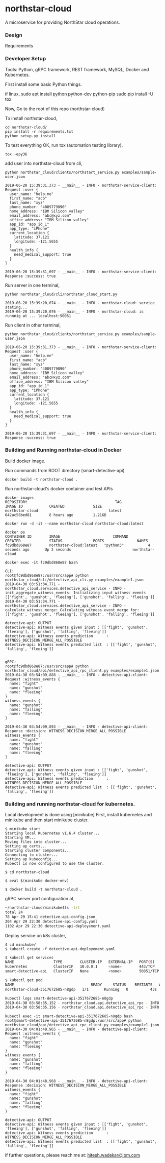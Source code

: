 # northstar-cloud

A microservice for providing NorthStar cloud operations.

### Design
Requirements


### Developer Setup
Tools: Python, gRPC framework, REST framework, MySQL, Docker and Kubernetes.

First install some basic Python things.

if linux,
sudo apt install python python-dev python-pip
sudo pip install -U tox


Now, Go to the root of this repo (northstar-cloud)

To install northstar-cloud,
``` shell
cd northstar-cloud/
pip install -r requirements.txt
python setup.py install
```

To test everything OK, run tox (automation testing library).

``` shell
tox -epy36
```

add user into northstar-cloud from cli,
``` shell
python northstar_cloud/clients/northstart_service.py examples/sample-user.json

2019-06-20 15:39:31,373 - __main__ - INFO - northstar-service-client: Request :user {
  user_name: "help.me"
  first_name: "acb"
  last_name: "xyz"
  phone_number: "4089779890"
  home_address: "IBM Silicon valley"
  email_address: "abc@xyz.com"
  office_address: "IBM Silicon valley"
  app_id: "app_id_1"
  app_type: "iPhone"
  current_location {
    latitude: 37.121
    longitude: -121.5655
  }
  health_info {
    need_medical_support: true
  }
}

2019-06-20 15:39:31,697 - __main__ - INFO - northstar-service-client: Response :success: true
```

Run server in one terminal,
``` shell
python northstar_cloud/cli/northstar_cloud_start.py 

2019-06-20 15:39:20,074 - __main__ - INFO - northstar-cloud: service stating...
2019-06-20 15:39:20,076 - __main__ - INFO - northstar-cloud: is runnnig at ... localhost:50051
```

Run client in other terminal,
``` shell
python northstar_cloud/clients/northstart_service.py examples/sample-user.json

2019-06-20 15:39:31,373 - __main__ - INFO - northstar-service-client: Request :user {
  user_name: "help.me"
  first_name: "acb"
  last_name: "xyz"
  phone_number: "4089779890"
  home_address: "IBM Silicon valley"
  email_address: "abc@xyz.com"
  office_address: "IBM Silicon valley"
  app_id: "app_id_1"
  app_type: "iPhone"
  current_location {
    latitude: 37.121
    longitude: -121.5655
  }
  health_info {
    need_medical_support: true
  }
}

2019-06-20 15:39:31,697 - __main__ - INFO - northstar-service-client: Response :success: true
```


### Building and Running northstar-cloud in Docker

Build docker image.

Run commands from ROOT directory (smart-detective-api)
``` shell
docker build -t northstar-cloud . 
```

Run northstar-cloud's docker container and test APIs 

``` shell
docker images
REPOSITORY                                        TAG                 IMAGE ID            CREATED             SIZE
northstar-cloud                                latest              642ac58bed81        8 hours ago         1.21GB

docker run -d -it --name northstar-cloud northstar-cloud:latest

docker ps
CONTAINER ID        IMAGE                        COMMAND             CREATED             STATUS              PORTS               NAMES
fc9dbd868e87        northstar-cloud:latest   "python3"           4 seconds ago       Up 3 seconds                            northstar-cloud

docker exec -it fc9dbd868e87 bash

CLI:
root@fc9dbd868e87:/usr/src/app# python northstar_cloud/cli/detective_api_cli.py examples/example1.json 
2019-04-30 03:51:34,771 - northstar_cloud.services.detective_api_service - INFO - init_aggregate_witness_events: Initializing input witness events [['fight', 'gunshot', 'fleeing'], ['gunshot', 'falling', 'fleeing']]
2019-04-30 03:51:34,771 - northstar_cloud.services.detective_api_service - INFO - calculate_witness_merge: Calculating witness event merge for: [['fight', 'gunshot', 'fleeing'], ['gunshot', 'falling', 'fleeing']]

detective-api: OUTPUT
detective-api: Witness events given input : [['fight', 'gunshot', 'fleeing'], ['gunshot', 'falling', 'fleeing']] 
detective-api: Witness events prediction      : WITNESS_DECISION_MERGE_ALL_POSSIBLE 
detective-api: Witness events predicted list  : [['fight', 'gunshot', 'falling', 'fleeing']]


gRPC:
root@fc9dbd868e87:/usr/src/app# python northstar_cloud/api/detective_api_rpc_client.py examples/example1.json 
2019-04-30 03:54:09,888 - __main__ - INFO - detective-api-client: Request :witness_events {
  name: "fight"
  name: "gunshot"
  name: "fleeing"
}
witness_events {
  name: "gunshot"
  name: "falling"
  name: "fleeing"
}

2019-04-30 03:54:09,893 - __main__ - INFO - detective-api-client: Response :decision: WITNESS_DECISION_MERGE_ALL_POSSIBLE
witness_events {
  name: "fight"
  name: "gunshot"
  name: "falling"
  name: "fleeing"
}

detective-api: OUTPUT
detective-api: Witness events given input : [['fight', 'gunshot', 'fleeing'], ['gunshot', 'falling', 'fleeing']] 
detective-api: Witness events prediction      : WITNESS_DECISION_MERGE_ALL_POSSIBLE 
detective-api: Witness events predicted list  : [['fight', 'gunshot', 'falling', 'fleeing']]
```


### Building and running northstar-cloud for kubernetes.

Local development is done using [minikube]
First, install kubernetes and minikube and then start minikube cluster.

```
$ minikube start
Starting local Kubernetes v1.6.4 cluster...
Starting VM...
Moving files into cluster...
Setting up certs...
Starting cluster components...
Connecting to cluster...
Setting up kubeconfig...
Kubectl is now configured to use the cluster.
```

```
$ cd northstar-cloud
```

```
$ eval $(minikube docker-env)
```

```
$ docker build -t northstar-cloud .
```

gRPC server port configuration at, 

```bash
~/northstar-cloud/minikube$ls -lrt
total 24
78 Apr 29 15:41 detective-api-config.json
204 Apr 29 22:30 detective-api-config.yaml
1102 Apr 29 22:30 detective-api-deployement.yaml
```

Deploy service on k8s cluster,
```
$ cd minikube/
$ kubectl create -f detective-api-deployement.yaml
```

```bash
$ kubectl get services
NAME                  TYPE        CLUSTER-IP   EXTERNAL-IP   PORT(S)     AGE
kubernetes            ClusterIP   10.0.0.1     <none>        443/TCP     18d
smart-detective-api   ClusterIP   None         <none>        50051/TCP   9s
```


```bash
$ kubectl get pod
NAME                                   READY     STATUS    RESTARTS   AGE
northstar-cloud-3517672685-n8gdp   1/1       Running   0          43s
```


```bash
kubectl logs smart-detective-api-3517672685-n8gdp
2019-04-30 03:58:35,152 - northstar_cloud.api.detective_api_rpc - INFO - detective-api: service stating...
2019-04-30 03:58:35,156 - northstar_cloud.api.detective_api_rpc - INFO - detective-api: is runnnig at ... localhost:50051
```


```shell
kubectl exec -it smart-detective-api-3517672685-n8gdp bash
root@smart-detective-api-3517672685-n8gdp:/usr/src/app# python northstar_cloud/api/detective_api_rpc_client.py examples/example1.json 
2019-04-30 04:01:48,965 - __main__ - INFO - detective-api-client: Request :witness_events {
  name: "fight"
  name: "gunshot"
  name: "fleeing"
}
witness_events {
  name: "gunshot"
  name: "falling"
  name: "fleeing"
}

2019-04-30 04:01:48,968 - __main__ - INFO - detective-api-client: Response :decision: WITNESS_DECISION_MERGE_ALL_POSSIBLE
witness_events {
  name: "fight"
  name: "gunshot"
  name: "falling"
  name: "fleeing"
}

detective-api: OUTPUT
detective-api: Witness events given input : [['fight', 'gunshot', 'fleeing'], ['gunshot', 'falling', 'fleeing']] 
detective-api: Witness events prediction      : WITNESS_DECISION_MERGE_ALL_POSSIBLE 
detective-api: Witness events predicted list  : [['fight', 'gunshot', 'falling', 'fleeing']]
```

if further questions, please reach me at: hitesh.wadekar@ibm.com
